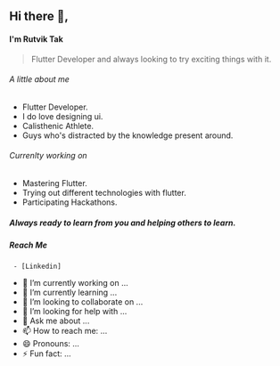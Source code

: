 ## Hi there 👋,
#### I'm Rutvik Tak

>Flutter Developer and always looking to try exciting things with it.

###### A little about me
  - Flutter Developer.
  - I do love designing ui.
  - Calisthenic Athlete.
  - Guys who's distracted by the knowledge present around.

###### Currenlty working on
  - Mastering Flutter.
  - Trying out different technologies with flutter.
  - Participating Hackathons.

##### Always ready to learn from you and helping others to learn.

##### Reach Me
     - [Linkedin]

- 🔭 I’m currently working on ...
- 🌱 I’m currently learning ...
- 👯 I’m looking to collaborate on ...
- 🤔 I’m looking for help with ...
- 💬 Ask me about ...
- 📫 How to reach me: ...
- 😄 Pronouns: ...
- ⚡ Fun fact: ...

